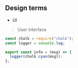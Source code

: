 ## Design terms

- UI

> User interface

```js
const chalk = require("chalk");
const logger = console.log;

export const info = (msg) => {
  logger(chalk.cyan(msg));
};
```
